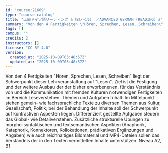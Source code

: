 ```yaml
---
id: "course:21609"
type: "course-catalog"
title: "上級ドイツ語リーディング a（Bレベル） ／ADVANCED GERMAN (READING) a"
summary: "Von den 4 Fertigkeiten \"Hören, Sprechen, Lesen, Schreiben\" liegt der Schwerpunkt dieser Lehrveranstaltung auf \"Lesen\". Z…"
tags: []
campus: ""
credits: 2
instructors: []
license: "CC-BY-4.0"
version:
  created_at: "2025-10-09T03:48:57Z"
  updated_at: "2025-10-09T03:48:57Z"
---
```

Von den 4 Fertigkeiten "Hören, Sprechen, Lesen, Schreiben" liegt der Schwerpunkt dieser Lehrveranstaltung auf "Lesen". Ziel ist die Festigung und der weitere Ausbau der der bisher erworbenenen, für das Verständnis von und die Kommunikation mit fremden Kulturen notwendigen Fertigkeiten im Bereich Leseverstehen. Themen und Aufgaben Inhalt: Im Mittelpunkt stehen gemein- wie fachsprachliche Texte zu diversen Themen aus Kultur, Gesellschaft, Politik; bei der Behandlung der Inhalte soll der Schwerpunkt auf kontrastiven Aspekten liegen. Differenziert gestellte Aufgaben steuern das Global- wie Detailverstehen. Zusätzliche strukturelle Übungen zu morpho-syntaktischen und textsemantischen Aspekten (Anaphorik, Kataphorik, Konnektoren, Kollokationen, prädikativen Ergänzungen und Angaben) wie auch reichhaltiges Bildmaterial und MP4-Dateien sollen das Verständnis der in den Texten vermittelten Inhalte unterstützen. Niveau A2, B1
